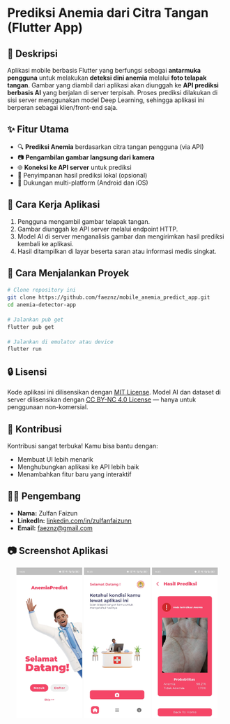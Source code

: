 # Prediksi Anemia dari Citra Tangan (Flutter App)

## 📱 Deskripsi

Aplikasi mobile berbasis Flutter yang berfungsi sebagai **antarmuka pengguna** untuk melakukan **deteksi dini anemia** melalui **foto telapak tangan**. Gambar yang diambil dari aplikasi akan diunggah ke **API prediksi berbasis AI** yang berjalan di server terpisah. Proses prediksi dilakukan di sisi server menggunakan model Deep Learning, sehingga aplikasi ini berperan sebagai klien/front-end saja.

## ✨ Fitur Utama

* 🔍 **Prediksi Anemia** berdasarkan citra tangan pengguna (via API)
* 📷 **Pengambilan gambar langsung dari kamera**
* 🌐 **Koneksi ke API server** untuk prediksi
* 📀 Penyimpanan hasil prediksi lokal (opsional)
* 📲 Dukungan multi-platform (Android dan iOS)

## 📸 Cara Kerja Aplikasi

1. Pengguna mengambil gambar telapak tangan.
2. Gambar diunggah ke API server melalui endpoint HTTP.
3. Model AI di server menganalisis gambar dan mengirimkan hasil prediksi kembali ke aplikasi.
4. Hasil ditampilkan di layar beserta saran atau informasi medis singkat.

## 🚀 Cara Menjalankan Proyek

```bash
# Clone repository ini
git clone https://github.com/faeznz/mobile_anemia_predict_app.git
cd anemia-detector-app

# Jalankan pub get
flutter pub get

# Jalankan di emulator atau device
flutter run
```

## 🔒 Lisensi

Kode aplikasi ini dilisensikan dengan [MIT License](LICENSE).
Model AI dan dataset di server dilisensikan dengan [CC BY-NC 4.0 License](LICENSE-DATA) — hanya untuk penggunaan non-komersial.

## 🙌 Kontribusi

Kontribusi sangat terbuka! Kamu bisa bantu dengan:

* Membuat UI lebih menarik
* Menghubungkan aplikasi ke API lebih baik
* Menambahkan fitur baru yang interaktif

## 👨‍💻 Pengembang

* **Nama:** Zulfan Faizun
* **LinkedIn:** [linkedin.com/in/zulfanfaizunn](https://linkedin.com/in/zulfanfaizunn)
* **Email:** [faeznz@gmail.com](mailto:faeznz@gmail.com)

## 📷 Screenshot Aplikasi

<p align="center">
  <img src="assets/screenshots/1.jpeg" alt="homepage" width="30%">
  <img src="assets/screenshots/2.jpeg" alt="homepage" width="30%">
  <img src="assets/screenshots/3.jpeg" alt="homepage" width="30%">
</p>